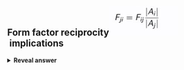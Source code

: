 ## Form factor reciprocity<img src="../../../../../media/paste-1ef9799cf640e264f97d5554f6ddb7333e8c819b.jpg"><br>&nbsp;implications
<details>
<summary><b>Reveal answer</b></summary>
So only need to calculate form factors for half the patches<br>
</details>
